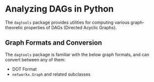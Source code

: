 # Analyzing DAGs in Python

The `dagtools` package provides utilities for computing various 
graph-theoretic properties of DAGs (Directed Acyclic Graphs).

## Graph Formats and Conversion
The `dagtools` package is familiar with the below graph formats, and 
can convert between any of them:

- DOT Format
- `networkx.Graph` and related subclasses 
